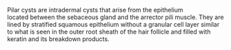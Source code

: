 Pilar cysts are intradermal cysts that arise from the epithelium located between the sebaceous gland and the arrector pili muscle. They are lined by stratified squamous epithelium without a granular cell layer similar to what is seen in the outer root sheath of the hair follicle and filled with keratin and its breakdown products.